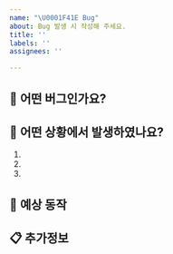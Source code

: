 ```yaml
---
name: "\U0001F41E Bug"
about: Bug 발생 시 작성해 주세요.
title: ''
labels: ''
assignees: ''

---
```


## 🐛 어떤 버그인가요?
<!-- 어떤 버그가 발생했는지 명확하게 설명해주세요 -->

## 📝 어떤 상황에서 발생하였나요?
1. 
2. 
3. 

## 🎯 예상 동작
<!-- 원래 어떻게 동작해야 하는지 설명해주세요 -->


## 📋 추가정보
<!--- 추가적인 로그, 스크린샷, 또는 관련 정보가 있다면 첨부해주세요. -->
